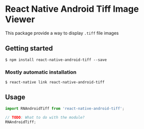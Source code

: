 # React Native Android Tiff Image Viewer

This package provide a way to display `.tiff` file images

## Getting started

`$ npm install react-native-android-tiff --save`

### Mostly automatic installation

`$ react-native link react-native-android-tiff`

## Usage
```javascript
import RNAndroidTiff from 'react-native-android-tiff';

// TODO: What to do with the module?
RNAndroidTiff;
```
